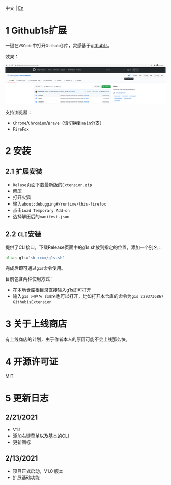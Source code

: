 中文 | [En](https://github.com/2293736867/Github1sExtension/blob/FireFox/README_en.md)

# 1 Github1s扩展

一键在`VSCode`中打开`Github`仓库，灵感基于[github1s](https://github.com/conwnet/github1s)。

效果：

![](./image/image.png)

支持浏览器：

- `Chrome`/`Chromium`/`Brave`（请切换到`main`分支）
- `FireFox`

# 2 安装

## 2.1 扩展安装

- `Relase`页面下载最新版的`Extension.zip`
- 解压
- 打开火狐
- 输入`about:debugging#/runtime/this-firefox`
- 点击`Load Temporary Add-on`
- 选择解压后的`manifest.json`

## 2.2 `CLI`安装

提供了CLI接口，下载Release页面中的g1s.sh放到指定的位置，添加一个别名：

```bash
alias g1s='sh xxxx/g1s.sh'
```
完成后即可通过`g1s`命令使用。

目前包含两种使用方式：

- 在本地仓库根目录直接输入g1s即可打开
- 输入`g1s 用户名 仓库名`也可以打开，比如打开本仓库的命令为`g1s 2293736867 Github1sExtension`


# 3 关于上线商店

有上线商店的计划，由于作者本人的原因可能不会上线那么快。

# 4 开源许可证

MIT

# 5 更新日志
## 2/21/2021
- V1.1
- 添加右键菜单以及基本的CLI
- 更新图标

## 2/13/2021
- 项目正式启动，V1.0 版本
- 扩展基础功能
